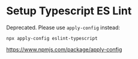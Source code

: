 # Setup Typescript ES Lint

Deprecated. Please use `apply-config` instead:

```
npx apply-config eslint-typescript
```

https://www.npmjs.com/package/apply-config
